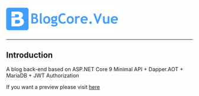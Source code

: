 <img src="https://github.com/LuckyStar04/TechBlogCore.Vue/blob/master/src/assets/logo.png" height="60%" width="60%"/>

----

## Introduction

A blog back-end based on ASP.NET Core 9 Minimal API + Dapper.AOT + MariaDB + JWT Authorization

If you want a preview please visit [here](https://techblogcore.top/)

